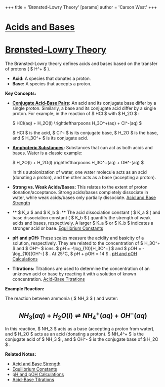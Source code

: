 +++
 title = 'Brønsted-Lowry Theory'
[params]
	author = 'Carson West'
+++
# [Acids and Bases](./../acids-and-bases/)
# [Brønsted-Lowry Theory](./../brønsted-lowry-theory/)

The Brønsted-Lowry theory defines acids and bases based on the transfer of protons ( $ H^+ $ ).

* **Acid:** A species that donates a proton.
* **Base:** A species that accepts a proton.

**Key Concepts:**

* **[Conjugate Acid-Base Pairs](./../conjugate-acid-base-pairs/):**  An acid and its conjugate base differ by a single proton.  Similarly, a base and its conjugate acid differ by a single proton.  For example, in the reaction of  $ HCl $  with  $ H_2O $ :

    $ HCl(aq) + H_2O(l) \rightleftharpoons H_3O^+(aq) + Cl^-(aq) $ 

    $ HCl $  is the acid,  $ Cl^- $  is its conjugate base,  $ H_2O $  is the base, and  $ H_3O^+ $  is its conjugate acid.

* **[Amphoteric Substances](./../amphoteric-substances/):**  Substances that can act as both acids and bases.  Water is a classic example:

    $ H_2O(l) + H_2O(l) \rightleftharpoons H_3O^+(aq) + OH^-(aq) $ 

   In this autoionization of water, one water molecule acts as an acid (donating a proton), and the other acts as a base (accepting a proton).

* **Strong vs. Weak Acids/Bases:** This relates to the extent of proton donation/acceptance. Strong acids/bases completely dissociate in water, while weak acids/bases only partially dissociate.  [Acid and Base Strength](./../acid-and-base-strength/)

* ** $ K_a $  and  $ K_b $ :** The acid dissociation constant ( $ K_a $ ) and base dissociation constant ( $ K_b $ ) quantify the strength of weak acids and bases, respectively.  A larger  $ K_a $  or  $ K_b $  indicates a stronger acid or base. [Equilibrium Constants](./../equilibrium-constants/)

* **pH and pOH:**  These scales measure the acidity and basicity of a solution, respectively. They are related to the concentration of  $ H_3O^+ $  and  $ OH^- $  ions.   $ pH = -\log_{10}[H_3O^+] $  and  $ pOH = -\log_{10}[OH^-] $ . At 25°C,  $ pH + pOH = 14 $ . [pH and pOH Calculations](./../ph-and-poh-calculations/)

* **Titrations:**  Titrations are used to determine the concentration of an unknown acid or base by reacting it with a solution of known concentration. [Acid-Base Titrations](./../acid-base-titrations/)


**Example Reaction:**

The reaction between ammonia ( $ NH_3 $ ) and water:

##  $$ NH_3(aq) + H_2O(l) \rightleftharpoons NH_4^+(aq) + OH^-(aq) $$  
In this reaction,  $ NH_3 $  acts as a base (accepting a proton from water), and  $ H_2O $  acts as an acid (donating a proton).  $ NH_4^+ $  is the conjugate acid of  $ NH_3 $ , and  $ OH^- $  is the conjugate base of  $ H_2O $ .


**Related Notes:**

* [Acid and Base Strength](./../acid-and-base-strength/)
* [Equilibrium Constants](./../equilibrium-constants/)
* [pH and pOH Calculations](./../ph-and-poh-calculations/)
* [Acid-Base Titrations](./../acid-base-titrations/)


